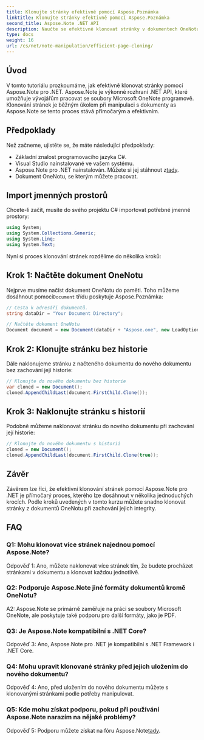 ```yaml
---
title: Klonujte stránky efektivně pomocí Aspose.Poznámka
linktitle: Klonujte stránky efektivně pomocí Aspose.Poznámka
second_title: Aspose.Note .NET API
description: Naučte se efektivně klonovat stránky v dokumentech OneNotu pomocí Aspose.Note pro .NET. Pro snadnou implementaci postupujte podle našeho podrobného návodu.
type: docs
weight: 16
url: /cs/net/note-manipulation/efficient-page-cloning/
---
```

## Úvod

V tomto tutoriálu prozkoumáme, jak efektivně klonovat stránky pomocí Aspose.Note pro .NET. Aspose.Note je výkonné rozhraní .NET API, které umožňuje vývojářům pracovat se soubory Microsoft OneNote programově. Klonování stránek je běžným úkolem při manipulaci s dokumenty as Aspose.Note se tento proces stává přímočarým a efektivním.

## Předpoklady

Než začneme, ujistěte se, že máte následující předpoklady:

- Základní znalost programovacího jazyka C#.
- Visual Studio nainstalované ve vašem systému.
-  Aspose.Note pro .NET nainstalován. Můžete si jej stáhnout z[tady](https://releases.aspose.com/note/net/).
- Dokument OneNotu, se kterým můžete pracovat.

## Import jmenných prostorů

Chcete-li začít, musíte do svého projektu C# importovat potřebné jmenné prostory:

```csharp
using System;
using System.Collections.Generic;
using System.Linq;
using System.Text;
```

Nyní si proces klonování stránek rozdělíme do několika kroků:

## Krok 1: Načtěte dokument OneNotu

 Nejprve musíme načíst dokument OneNotu do paměti. Toho můžeme dosáhnout pomocí`Document` třídu poskytuje Aspose.Poznámka:

```csharp
// Cesta k adresáři dokumentů.
string dataDir = "Your Document Directory";

// Načtěte dokument OneNotu
Document document = new Document(dataDir + "Aspose.one", new LoadOptions { LoadHistory = true });
```

## Krok 2: Klonujte stránku bez historie

Dále naklonujeme stránku z načteného dokumentu do nového dokumentu bez zachování její historie:

```csharp
// Klonujte do nového dokumentu bez historie
var cloned = new Document();
cloned.AppendChildLast(document.FirstChild.Clone());
```

## Krok 3: Naklonujte stránku s historií

Podobně můžeme naklonovat stránku do nového dokumentu při zachování její historie:

```csharp
// Klonujte do nového dokumentu s historií
cloned = new Document();
cloned.AppendChildLast(document.FirstChild.Clone(true));
```

## Závěr

Závěrem lze říci, že efektivní klonování stránek pomocí Aspose.Note pro .NET je přímočarý proces, kterého lze dosáhnout v několika jednoduchých krocích. Podle kroků uvedených v tomto kurzu můžete snadno klonovat stránky z dokumentů OneNotu při zachování jejich integrity.

## FAQ

### Q1: Mohu klonovat více stránek najednou pomocí Aspose.Note?

Odpověď 1: Ano, můžete naklonovat více stránek tím, že budete procházet stránkami v dokumentu a klonovat každou jednotlivě.

### Q2: Podporuje Aspose.Note jiné formáty dokumentů kromě OneNotu?

A2: Aspose.Note se primárně zaměřuje na práci se soubory Microsoft OneNote, ale poskytuje také podporu pro další formáty, jako je PDF.

### Q3: Je Aspose.Note kompatibilní s .NET Core?

Odpověď 3: Ano, Aspose.Note pro .NET je kompatibilní s .NET Framework i .NET Core.

### Q4: Mohu upravit klonované stránky před jejich uložením do nového dokumentu?

Odpověď 4: Ano, před uložením do nového dokumentu můžete s klonovanými stránkami podle potřeby manipulovat.

### Q5: Kde mohu získat podporu, pokud při používání Aspose.Note narazím na nějaké problémy?

 Odpověď 5: Podporu můžete získat na fóru Aspose.Note[tady](https://forum.aspose.com/c/note/28).